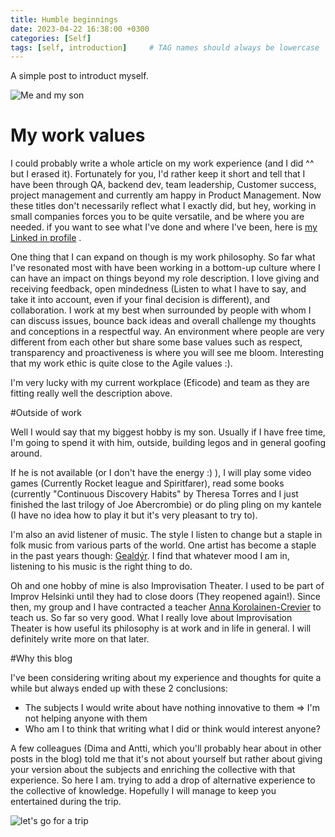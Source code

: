 ```yaml
---
title: Humble beginnings
date: 2023-04-22 16:38:00 +0300
categories: [Self]
tags: [self, introduction]     # TAG names should always be lowercase
---
```


A simple post to introduct myself.


![Me and my son](https://media.licdn.com/dms/image/C4D03AQEPDc4YylDGHQ/profile-displayphoto-shrink_800_800/0/1653328649180?e=2147483647&v=beta&t=Nx7F0OUrStXfaPOo3RBaliM06KR9sGxaJ0EYKEVhxMQ)


# My work values

I could probably write a whole article on my work experience (and I did ^^ but I erased it).
Fortunately for you, I'd rather keep it short and tell that I have been through QA, backend dev, team leadership, Customer success, project management and currently am happy in Product Management.
Now these titles don't necessarily reflect what I exactly did, but hey, working in small companies forces you to be quite versatile, and be where you are needed.
if you want to see what I've done and where I've been, here is [my Linked in profile](https://www.linkedin.com/in/clément-louarn-finland) .

One thing that I can expand on though is my work philosophy.
So far what I've resonated most with have been working in a bottom-up culture where I can have an impact on things beyond my role description.
I love giving and receiving feedback, open mindedness (Listen to what I have to say, and take it into account, even if your final decision is different), and collaboration.
I work at my best when surrounded by people with whom I can discuss issues, bounce back ideas and overall challenge my thoughts and conceptions in a respectful way.
An environment where people are very different from each other but share some base values such as respect, transparency and proactiveness is where you will see me bloom.
Interesting that my work ethic is quite close to the Agile values :).

I'm very lucky with my current workplace (Eficode) and team as they are fitting really well the description above.

#Outside of work

Well I would say that my biggest hobby is my son. Usually if I have free time, I'm going to spend it with him, outside, building legos and in general goofing around.

If he is not available (or I don't have the energy :) ), I will play some video games (Currently Rocket league and Spiritfarer), read some books (currently "Continuous Discovery Habits" by Theresa Torres and I just finished the last trilogy of Joe Abercrombie) or do pling pling on my kantele (I have no idea how to play it but it's very pleasant to try to).

I'm also an avid listener of music. The style I listen to change but a staple in folk music from various parts of the world.
One artist has become a staple in the past years though: [Gealdýr](https://www.gealdyr.com/). I find that whatever mood I am in, listening to his music is the right thing to do.

Oh and one hobby of mine is also Improvisation Theater. I used to be part of Improv Helsinki until they had to close doors (They reopened again!). Since then, my group and I have contracted a teacher [Anna Korolainen-Crevier](http://annakorolainencrevier.com/) to teach us. So far so very good.
What I really love about Improvisation Theater is how useful its philosophy is at work and in life in general. I will definitely write more on that later.

#Why this blog

I've been considering writing about my experience and thoughts for quite a while but always ended up with these 2 conclusions:
- The subjects I would write about have nothing innovative to them => I'm not helping anyone with them
- Who am I to think that writing what I did or think would interest anyone? 

A few colleagues (Dima and Antti, which you'll probably hear about in other posts in the blog) told me that it's not about yourself but rather about giving your version about the subjects and enriching the collective with that experience.
So here I am. trying to add a drop of alternative experience to the collective of knowledge.
Hopefully I will manage to keep you entertained during the trip.

![let's go for a trip](https://pixabay.com/images/id-4851331/)
